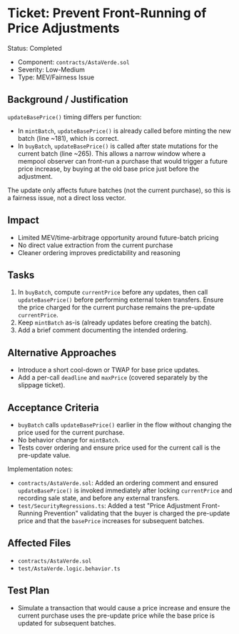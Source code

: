 # Ticket: Prevent Front-Running of Price Adjustments

Status: Completed

- Component: `contracts/AstaVerde.sol`
- Severity: Low-Medium
- Type: MEV/Fairness Issue

## Background / Justification

`updateBasePrice()` timing differs per function:

- In `mintBatch`, `updateBasePrice()` is already called before minting the new batch (line ~181), which is correct.
- In `buyBatch`, `updateBasePrice()` is called after state mutations for the current batch (line ~265). This allows a narrow window where a mempool observer can front-run a purchase that would trigger a future price increase, by buying at the old base price just before the adjustment.

The update only affects future batches (not the current purchase), so this is a fairness issue, not a direct loss vector.

## Impact

- Limited MEV/time-arbitrage opportunity around future-batch pricing
- No direct value extraction from the current purchase
- Cleaner ordering improves predictability and reasoning

## Tasks

1. In `buyBatch`, compute `currentPrice` before any updates, then call `updateBasePrice()` before performing external token transfers. Ensure the price charged for the current purchase remains the pre-update `currentPrice`.
2. Keep `mintBatch` as-is (already updates before creating the batch).
3. Add a brief comment documenting the intended ordering.

## Alternative Approaches

- Introduce a short cool-down or TWAP for base price updates.
- Add a per-call `deadline` and `maxPrice` (covered separately by the slippage ticket).

## Acceptance Criteria

- `buyBatch` calls `updateBasePrice()` earlier in the flow without changing the price used for the current purchase.
- No behavior change for `mintBatch`.
- Tests cover ordering and ensure price used for the current call is the pre-update value.

Implementation notes:
- `contracts/AstaVerde.sol`: Added an ordering comment and ensured `updateBasePrice()` is invoked immediately after locking `currentPrice` and recording sale state, and before any external transfers.
- `test/SecurityRegressions.ts`: Added a test "Price Adjustment Front-Running Prevention" validating that the buyer is charged the pre-update price and that the `basePrice` increases for subsequent batches.

## Affected Files

- `contracts/AstaVerde.sol`
- `test/AstaVerde.logic.behavior.ts`

## Test Plan

- Simulate a transaction that would cause a price increase and ensure the current purchase uses the pre-update price while the base price is updated for subsequent batches.
